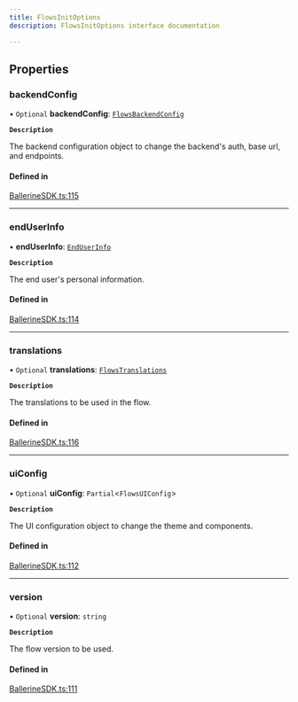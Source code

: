 ```yaml
---
title: FlowsInitOptions
description: FlowsInitOptions interface documentation

---
```


## Properties

### backendConfig

• `Optional` **backendConfig**: [`FlowsBackendConfig`](/en/api/sdk/flows_backend_config)

**`Description`**

The backend configuration object to change the backend's auth, base url, and endpoints.

#### Defined in

[BallerineSDK.ts:115](https://github.com/ballerine-io/ballerine/blob/dev/sdks/web-ui-sdk/src/types/BallerineSDK.ts#L115)

---

### endUserInfo

• **endUserInfo**: [`EndUserInfo`](/en/api/sdk/end_user_info)

**`Description`**

The end user's personal information.

#### Defined in

[BallerineSDK.ts:114](https://github.com/ballerine-io/ballerine/blob/dev/sdks/web-ui-sdk/src/types/BallerineSDK.ts#L114)

---

### translations

• `Optional` **translations**: [`FlowsTranslations`](/en/api/sdk/flows_translations)

**`Description`**

The translations to be used in the flow.

#### Defined in

[BallerineSDK.ts:116](https://github.com/ballerine-io/ballerine/blob/dev/sdks/web-ui-sdk/src/types/BallerineSDK.ts#L116)

---

### uiConfig

• `Optional` **uiConfig**: `Partial`<`FlowsUIConfig`\>

**`Description`**

The UI configuration object to change the theme and components.

#### Defined in

[BallerineSDK.ts:112](https://github.com/ballerine-io/ballerine/blob/dev/sdks/web-ui-sdk/src/types/BallerineSDK.ts#L112)

---

### version

• `Optional` **version**: `string`

**`Description`**

The flow version to be used.

#### Defined in

[BallerineSDK.ts:111](https://github.com/ballerine-io/ballerine/blob/dev/sdks/web-ui-sdk/src/types/BallerineSDK.ts#L111)
